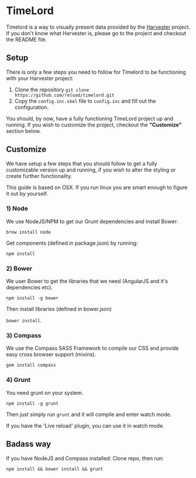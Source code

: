 # TimeLord
Timelord is a way to visually present data provided by the [Harvester](https://github.com/reload/harvester "Harvester") project. If you don't know what Harvester is, please go to the project and checkout the README file.

## Setup
There is only a few steps you need to follow for Timelord to be functioning with your Harvester project:

1. Clone the repository `git clone https://github.com/reload/timelord.git`
2. Copy the `config.inc.skel` file to `config.inc` and fill out the configuration.

You should, by now, have a fully functioning TimeLord project up and running. If you wish to customize the project, checkout the **"Customize"** section below.

## Customize

We have setup a few steps that you should follow to get a fully customizable version up and running, if you wish to alter the styling or create further functionality.

This guide is based on OSX. If you run linux you are smart enough to figure it out by yourself.


### 1) Node

We use NodeJS/NPM to get our Grunt dependencies and install Bower:

`brew install node `

Get components (defined in package.json) by running:

` npm install `

### 2) Bower

We user Bower to get the libraries that we need (AngularJS and it's dependencies etc).

`npm install -g bower `

Then install libraries (defined in bower.json)

`bower install`.

### 3) Compass
We use the Compass SASS Framework to compile our CSS and provide easy cross browser support (mixins).

`gem install compass `

### 4) Grunt

You need grunt on your system.

`npm install -g grunt `

Then just simply run `grunt` and it will compile and enter watch mode.

If you have the 'Live reload' plugin, you can use it in watch mode.

## Badass way

If you have NodeJS and Compass installed: Clone repo, then run:

`npm install && bower install && grunt`
